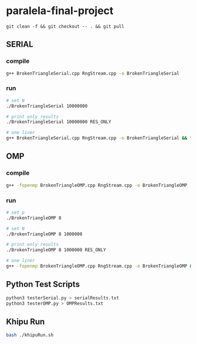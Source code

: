 # paralela-final-project
```
git clean -f && git checkout -- . && git pull
```

## SERIAL
### compile
```bash
g++ BrokenTriangleSerial.cpp RngStream.cpp -o BrokenTriangleSerial 
```

### run
```bash
# set N
./BrokenTriangleSerial 10000000 

# print only results 
./BrokenTriangleSerial 10000000 RES_ONLY

# one liner
g++ BrokenTriangleSerial.cpp RngStream.cpp -o BrokenTriangleSerial && time ./BrokenTriangleSerial 10000000 RES_ONLY
```

## OMP
### compile
```bash
g++ -fopenmp BrokenTriangleOMP.cpp RngStream.cpp -o BrokenTriangleOMP 
```

### run
```bash
# set p
./BrokenTriangleOMP 8 

# set N
./BrokenTriangleOMP 8 1000000

# print only results 
./BrokenTriangleOMP 8 1000000 RES_ONLY

# one liner
g++ -fopenmp BrokenTriangleOMP.cpp RngStream.cpp -o BrokenTriangleOMP && time ./BrokenTriangleOMP 8 1000000 RES_ONLY
```

## Python Test Scripts
```bash
python3 testerSerial.py > serialResults.txt
python3 testerOMP.py > OMPResults.txt
```

## Khipu Run
```bash
bash ./khipuRun.sh
```